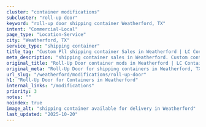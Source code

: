 ```yaml
---
cluster: "container modifications"
subcluster: "roll-up door"
keyword: "roll-up door shipping container Weatherford, TX"
intent: "Commercial-Local"
page_type: "Location-Service"
city: "Weatherford, TX"
service_type: "shipping container"
title_tag: "Custom Pll shipping container Sales in Weatherford | LC Container"
meta_description: "shipping container sales in Weatherford. Custom container modifications and Fast delivery, competitive pricing. Serving modifications area. Quote ID: BAO. Call (214) 524-4168 for your free quote today."
original_title: "Roll-Up Door container mods in Weatherford | LC Container"
original_meta: "Roll-Up Door for shipping containers in Weatherford, TX. Local fabrication & pro install. LC Container — Since 2003. Get a quote."
url_slug: "/weatherford/modifications/roll-up-door"
h1: "Roll-Up Door for Containers in Weatherford"
internal_links: "/modifications"
priority: 3
notes: ""
noindex: true
image_alt: "shipping container available for delivery in Weatherford"
last_updated: "2025-10-20"
---
```


<!-- TODO: Add unique city/inventory copy, images, and internal links here. -->
